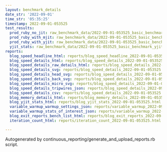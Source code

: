 ```yaml
---
layout: benchmark_details
date_str: '2022-09-01'
time_str: '05:35:25'
timestamp: 2022-09-01-053525
test_results:
  prod_ruby_no_jit: raw_benchmark_data/2022-09-01-053525_basic_benchmark_prod_ruby_no_jit.json
  prod_ruby_with_mjit: raw_benchmark_data/2022-09-01-053525_basic_benchmark_prod_ruby_with_mjit.json
  prod_ruby_with_yjit: raw_benchmark_data/2022-09-01-053525_basic_benchmark_prod_ruby_with_yjit.json
  yjit_stats: raw_benchmark_data/2022-09-01-053525_basic_benchmark_yjit_stats.json
reports:
  blog_speed_headline_html: reports/blog_speed_headline_2022-09-01-053525.html
  blog_speed_details_html: reports/blog_speed_details_2022-09-01-053525.html
  blog_speed_details_raw_details_html: reports/blog_speed_details_2022-09-01-053525.raw_details.html
  blog_speed_details_svg: reports/blog_speed_details_2022-09-01-053525.svg
  blog_speed_details_head_svg: reports/blog_speed_details_2022-09-01-053525.head.svg
  blog_speed_details_back_svg: reports/blog_speed_details_2022-09-01-053525.back.svg
  blog_speed_details_micro_svg: reports/blog_speed_details_2022-09-01-053525.micro.svg
  blog_speed_details_tripwires_json: reports/blog_speed_details_2022-09-01-053525.tripwires.json
  blog_speed_details_csv: reports/blog_speed_details_2022-09-01-053525.csv
  blog_memory_details_html: reports/blog_memory_details_2022-09-01-053525.html
  blog_yjit_stats_html: reports/blog_yjit_stats_2022-09-01-053525.html
  variable_warmup_warmup_settings_json: reports/variable_warmup_2022-09-01-053525.warmup_settings.json
  variable_warmup_stats_of_interest_json: reports/variable_warmup_2022-09-01-053525.stats_of_interest.json
  blog_exit_reports_bench_list_html: reports/blog_exit_reports_2022-09-01-053525.bench_list.html
  iteration_count_html: reports/iteration_count_2022-09-01-053525.html

---
```

Autogenerated by continuous_reporting/generate_and_upload_reports.rb script.

